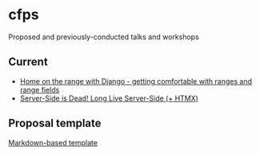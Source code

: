 # cfps

Proposed and previously-conducted talks and workshops

## Current

- [Home on the range with Django - getting comfortable with ranges and range fields](https://github.com/jacklinke/cfps/blob/main/current_topics/home_on_the_range.md)
- [Server-Side is Dead! Long Live Server-Side (+ HTMX)](https://github.com/jacklinke/cfps/blob/main/current_topics/server_side_is_dead_-_long_live_server_side_(%2BHTMX).md)

## Proposal template

[Markdown-based template](https://github.com/jacklinke/cfps/blob/main/template.md)
